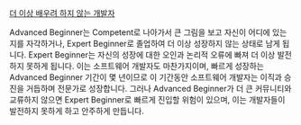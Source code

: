 [더 이상 배우려 하지 않는 개발자](https://getliner.com/ko/picked-by-liner/reader-mode?url=https%3A%2F%2Fmedium.com%2F%40jwyeom63%2F%25EB%258D%2594-%25EC%259D%25B4%25EC%2583%2581-%25EB%25B0%25B0%25EC%259A%25B0%25EB%25A0%25A4-%25ED%2595%2598%25EC%25A7%2580-%25EC%2595%258A%25EB%258A%2594-%25EA%25B0%259C%25EB%25B0%259C%25EC%259E%2590-expert-beginner%25EC%259D%2598-%25EB%2593%25B1%25EC%259E%25A5-dd40c40aeedf&mode=full-page)

Advanced Beginner는 Competent로 나아가서 큰 그림을 보고 자신이 어디에 있는지를 자각하거나, Expert Beginner로 졸업하여 더 이상 성장하지 않는 상태로 남게 됩니다. Expert Beginner는 자신의 성장에 대한 오인과 논리적 오류에 빠져 더 이상 발전하지 못하게 됩니다. 이는 소프트웨어 개발자도 마찬가지이며, 빠르게 성장하는 Advanced Beginner 기간이 몇 년이므로 이 기간동안 소프트웨어 개발자는 이직과 승진을 거듭하며 전문가로 성장합니다. 그러나 Advanced Beginner가 더 큰 커뮤니티와 교류하지 않으면 Expert Beginner로 빠르게 진입할 위험이 있으며, 이는 개발자들이 발전하지 못하게 하고 안주하게 만듭니다.
